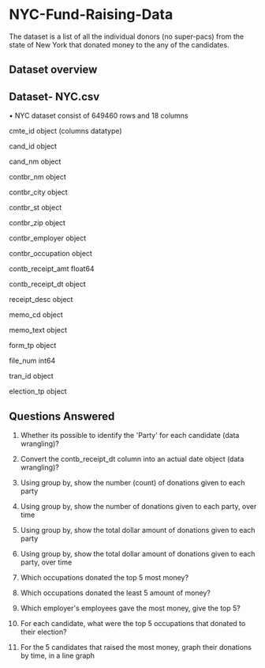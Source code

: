 # NYC-Fund-Raising-Data
The dataset is a list of all the individual donors (no super-pacs) from the state of New York that donated money to the any of the candidates.

## Dataset overview

## Dataset- NYC.csv 

• NYC dataset consist of 649460 rows and 18 columns

cmte_id               object (columns   datatype)

cand_id               object

cand_nm               object

contbr_nm             object

contbr_city           object

contbr_st             object

contbr_zip            object

contbr_employer       object

contbr_occupation     object

contb_receipt_amt    float64

contb_receipt_dt      object

receipt_desc          object

memo_cd               object

memo_text             object

form_tp               object

file_num               int64

tran_id               object

election_tp           object

## Questions Answered

1.	Whether its possible to identify the 'Party' for each candidate (data wrangling)?

2.	Convert the contb_receipt_dt column into an actual date object (data wrangling)?

3.	Using group by, show the number (count) of donations given to each party

4.	Using group by, show the number of donations given to each party, over time

5.	Using group by, show the total dollar amount of donations given to each party

6.	Using group by, show the total dollar amount of donations given to each party, over time

7.	Which occupations donated the top 5 most money?

8.	Which occupations donated the least 5 amount of money?

9.	Which employer's employees gave the most money, give the top 5?

10.	For each candidate, what were the top 5 occupations that donated to their election?

11.	For the 5 candidates that raised the most money, graph their donations by time, in a line graph




